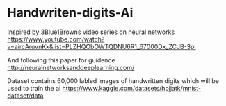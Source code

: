 # Handwriten-digits-Ai

Inspired by 3Blue1Browns video series on neural networks 
https://www.youtube.com/watch?v=aircAruvnKk&list=PLZHQObOWTQDNU6R1_67000Dx_ZCJB-3pi

And following this paper for guidence 
http://neuralnetworksanddeeplearning.com/


Dataset contains 60,000 labled images of handwritten digits which will be used to train the ai
https://www.kaggle.com/datasets/hojjatk/mnist-dataset/data
